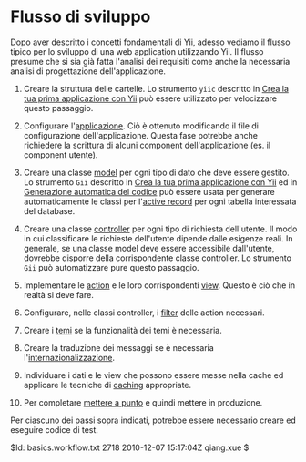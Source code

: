 Flusso di sviluppo
====================

Dopo aver descritto i concetti fondamentali di Yii, adesso vediamo il flusso 
tipico per lo sviluppo di una web application utilizzando Yii. Il flusso presume 
che si sia già fatta l'analisi dei requisiti come anche la necessaria analisi di 
progettazione dell'applicazione.

   1. Creare la struttura delle cartelle. Lo strumento `yiic` descritto in 
[Crea la tua prima applicazione con Yii](/doc/guide/quickstart.first-app) può 
essere utilizzato per velocizzare questo passaggio.

   2. Configurare l'[applicazione](/doc/guide/basics.application). Ciò è ottenuto 
modificando il file di configurazione dell'applicazione. Questa fase potrebbe anche 
richiedere la scrittura di alcuni component dell'applicazione (es. il component utente).

   3. Creare una classe [model](/doc/guide/basics.model) per ogni tipo di dato che deve 
essere gestito. Lo strumento `Gii` descritto in 
[Crea la tua prima applicazione con Yii](/doc/guide/quickstart.first-app#implementing-crud-operations)
ed in [Generazione automatica del codice](/doc/guide/topics.gii) può essere usata per 
generare automaticamente le classi per l'[active record](/doc/guide/database.ar) per ogni 
tabella interessata del database.

   4. Creare una classe [controller](/doc/guide/basics.controller) per ogni tipo 
di richiesta dell'utente. Il modo in cui classificare le richieste dell'utente 
dipende dalle esigenze reali. In generale, se una classe model deve essere accessibile 
dall'utente, dovrebbe disporre della corrispondente classe controller. Lo strumento 
`Gii` può automatizzare pure questo passaggio.

   5. Implementare le [action](/doc/guide/basics.controller#action) e le loro 
corrispondenti [view](/doc/guide/basics.view). Questo è ciò che in realtà 
si deve fare.

   6. Configurare, nelle classi controller, i [filter](/doc/guide/basics.controller#filter) 
delle action necessari.

   7. Creare i [temi](/doc/guide/topics.theming) se la funzionalità dei 
temi è necessaria.

   8. Creare la traduzione dei messaggi se è necessaria 
l'[internazionalizzazione](/doc/guide/topics.i18n).

   9. Individuare i dati e le view che possono essere messe nella cache ed applicare 
le tecniche di [caching](/doc/guide/caching.overview) appropriate.

   10. Per completare [mettere a punto](/doc/guide/topics.performance) e quindi mettere 
in produzione.

Per ciascuno dei passi sopra indicati, potrebbe essere necessario creare ed eseguire codice di test.

<div class="revision">$Id: basics.workflow.txt 2718 2010-12-07 15:17:04Z qiang.xue $</div>